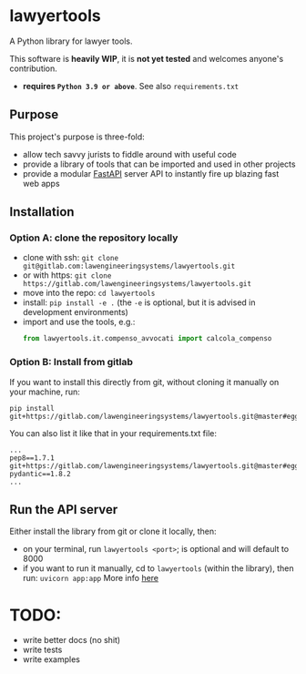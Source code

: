 # lawyertools

A Python library for lawyer tools.

This software is **heavily WIP**, it is **not yet tested** and welcomes anyone's contribution.

- **requires `Python 3.9 or above`**. See also `requirements.txt`

## Purpose

This project's purpose is three-fold:
- allow tech savvy jurists to fiddle around with useful code
- provide a library of tools that can be imported and used in other projects
- provide a modular [FastAPI](https://fastapi.tiangolo.com/) server API to instantly fire up blazing fast web apps

## Installation

### Option A: clone the repository locally

- clone with ssh: `git clone git@gitlab.com:lawengineeringsystems/lawyertools.git`
- or with https: `git clone https://gitlab.com/lawengineeringsystems/lawyertools.git`
- move into the repo: `cd lawyertools`
- install: `pip install -e .` (the `-e` is optional, but it is advised in development environments)
- import and use the tools, e.g.:
  ```python
  from lawyertools.it.compenso_avvocati import calcola_compenso
  ```
  
### Option B: Install from gitlab

If you want to install this directly from git, without cloning it manually on your machine, run:
```shell
pip install git+https://gitlab.com/lawengineeringsystems/lawyertools.git@master#egg=lawyertools`
```

You can also list it like that in your requirements.txt file:
```text
...
pep8==1.7.1
git+https://gitlab.com/lawengineeringsystems/lawyertools.git@master#egg=lawyertools
pydantic==1.8.2
...
```

## Run the API server

Either install the library from git or clone it locally, then:

- on your terminal, run `lawyertools <port>`; <port> is optional and will default to 8000
- if you want to run it manually, cd to `lawyertools` (within the library), then run: `uvicorn app:app`
More info [here](https://fastapi.tiangolo.com/deployment/manually/)
  

# TODO:

- write better docs (no shit)
- write tests
- write examples